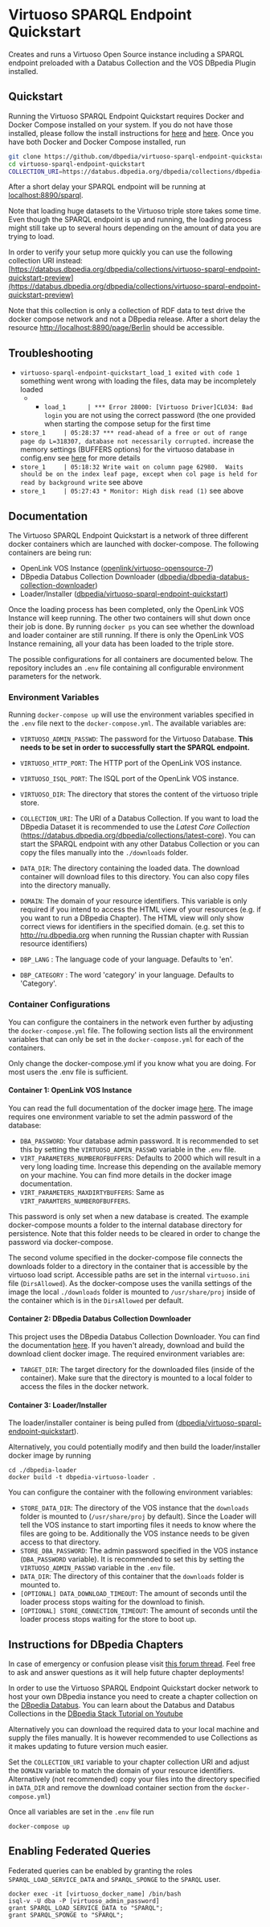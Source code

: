 # Virtuoso SPARQL Endpoint Quickstart

Creates and runs a Virtuoso Open Source instance including a SPARQL endpoint preloaded with a Databus Collection and the VOS DBpedia Plugin installed.

## Quickstart

Running the Virtuoso SPARQL Endpoint Quickstart requires Docker and Docker Compose installed on your system. If you do not have those installed, please follow the install instructions for [here](https://docs.docker.com/engine/install/) and [here](https://docs.docker.com/compose/install/). Once you have both Docker and Docker Compose installed, run

``` bash
git clone https://github.com/dbpedia/virtuoso-sparql-endpoint-quickstart.git
cd virtuoso-sparql-endpoint-quickstart
COLLECTION_URI=https://databus.dbpedia.org/dbpedia/collections/dbpedia-snapshot-2022-03 VIRTUOSO_ADMIN_PASSWD=YourSecretPassword docker-compose up
```

After a short delay your SPARQL endpoint will be running at [localhost:8890/sparql](localhost:8890/sparql). 

Note that loading huge datasets to the Virtuoso triple store takes some time. Even though the SPARQL endpoint is up and running, the loading process might still take up to several hours depending on the amount of data you are trying to load. 

In order to verify your setup more quickly you can use the following collection URI instead: 
[https://databus.dbpedia.org/dbpedia/collections/virtuoso-sparql-endpoint-quickstart-preview](https://databus.dbpedia.org/dbpedia/collections/virtuoso-sparql-endpoint-quickstart-preview)

Note that this collection is only a collection of RDF data to test drive the docker compose network and not a DBpedia release. After a short delay the resource [http://localhost:8890/page/Berlin](http://localhost:8890/page/Berlin) should be accessible. 

## Troubleshooting

- `virtuoso-sparql-endpoint-quickstart_load_1 exited with code 1` something went wrong with loading the files, data may be incompletely loaded 
  - * `load_1      | *** Error 28000: [Virtuoso Driver]CL034: Bad login` you are not using the correct password (the one provided when starting the compose setup for the first time
- `store_1     | 05:28:37 *** read-ahead of a free or out of range page dp L=318307, database not necessarily corrupted.` increase the memory settings (BUFFERS options) for the virtuoso database in config.env see [here](http://vos.openlinksw.com/owiki/wiki/VOS/VirtRDFPerformanceTuning#General%20Memory%20Usage%20Settings) for more details
- `store_1     | 05:18:32 Write wait on column page 62980.  Waits should be on the index leaf page, except when col page is held for read by background write` see above
- `store_1     | 05:27:43 * Monitor: High disk read (1)` see above

## Documentation

The Virtuoso SPARQL Endpoint Quickstart is a network of three different docker containers which are launched with docker-compose. The following containers are being run:

* OpenLink VOS Instance ([openlink/virtuoso-opensource-7](https://hub.docker.com/r/openlink/virtuoso-opensource-7))
* DBpedia Databus Collection Downloader ([dbpedia/dbpedia-databus-collection-downloader](https://hub.docker.com/repository/docker/dbpedia/dbpedia-databus-collection-downloader))
* Loader/Installer ([dbpedia/virtuoso-sparql-endpoint-quickstart](https://hub.docker.com/repository/docker/dbpedia/virtuoso-sparql-endpoint-quickstart))

Once the loading process has been completed, only the OpenLink VOS Instance will keep running. The other two containers will shut down once their job is done. By running `docker ps` you can see whether the download and loader container are still running. If there is only the OpenLink VOS Instance remaining, all your data has been loaded to the triple store.

The possible configurations for all containers are documented below. The repository includes an `.env` file containing all configurable environment parameters for the network.

### Environment Variables

Running `docker-compose up` will use the environment variables specified in the `.env` file next to the `docker-compose.yml`. The available variables are:


* `VIRTUOSO_ADMIN_PASSWD`: The password for the Virtuoso Database. **This needs to be set in order to successfully start the SPARQL endpoint.**

* `VIRTUOSO_HTTP_PORT`: The HTTP port of the OpenLink VOS instance.

* `VIRTUOSO_ISQL_PORT`: The ISQL port of the OpenLink VOS instance.

* `VIRTUOSO_DIR`: The directory that stores the content of the virtuoso triple store.

* `COLLECTION_URI`: The URI of a Databus Collection. If you want to load the DBpedia Dataset it is recommended to use the *Latest Core Collection* 
  (https://databus.dbpedia.org/dbpedia/collections/latest-core). You can start the SPARQL endpoint with any other Databus Collection or you can copy the files manually into the `./downloads` folder.

* `DATA_DIR`: The directory containing the loaded data. The download container will download files to this directory. You can also copy files into the directory manually.

* `DOMAIN`: The domain of your resource identifiers. This variable is only required if you intend to access the HTML view of your resources (e.g. if you want to run a DBpedia Chapter). The HTML view will only show correct views for identifiers in the specified domain. 
  (e.g. set this to http://ru.dbpedia.org when running the Russian chapter with Russian resource identifiers)

* `DBP_LANG` : The language code of your language. Defaults to 'en'.

* `DBP_CATEGORY` : The word 'category' in your language. Defaults to 'Category'.

### Container Configurations

You can configure the containers in the network even further by adjusting the `docker-compose.yml` file. The following section lists all the environment variables that can only be set in the `docker-compose.yml` for each of the containers.

Only change the docker-compose.yml if you know what you are doing. For most users the .env file is sufficient.

#### Container 1: OpenLink VOS Instance

You can read the full documentation of the docker image [here](https://hub.docker.com/r/openlink/virtuoso-opensource-7). The image requires one environment variable to set the admin password of the database:

* `DBA_PASSWORD`: Your database admin password. It is recommended to set this by setting the `VIRTUOSO_ADMIN_PASSWD` variable in the `.env` file. 
* `VIRT_PARAMETERS_NUMBEROFBUFFERS`: Defaults to 2000 which will result in a very long loading time. Increase this depending on the available memory on your machine. You can find more details in the docker image documentation.
* `VIRT_PARAMETERS_MAXDIRTYBUFFERS`: Same as `VIRT_PARAMTERS_NUMBEROFBUFFERS`.

This password is only set when a new database is created. The example docker-compose mounts a folder to the internal database directory for persistence. Note that this folder needs to be cleared in order to change the password via docker-compose.

The second volume specified in the docker-compose file connects the downloads folder to a directory in the container that is
accessible by the virtuoso load script. Accessible paths are set in the internal `virtuoso.ini` file (`DirsAllowed`). As the
docker-compose uses the vanilla settings of the image the local `./downloads` folder is mounted to `/usr/share/proj` inside of the container which is in the `DirsAllowed` per default.

#### Container 2: DBpedia Databus Collection Downloader

This project uses the DBpedia Databus Collection Downloader. You can find the documentation [here](https://github.com/dbpedia/dbpedia-databus-collection-downloader). If you haven't already, download and build the download client docker image. The required environment variables are:

* `TARGET_DIR`: The target directory for the downloaded files (inside of the container). Make sure that the directory is mounted to a local folder to access the files in the docker network.

#### Container 3: Loader/Installer

The loader/installer container is being pulled from ([dbpedia/virtuoso-sparql-endpoint-quickstart](https://hub.docker.com/repository/docker/dbpedia/virtuoso-sparql-endpoint-quickstart)).

Alternatively, you could potentially modify and then build the loader/installer docker image by running

```
cd ./dbpedia-loader
docker build -t dbpedia-virtuoso-loader .
```

You can configure the container with the following environment variables:

* `STORE_DATA_DIR`: The directory of the VOS instance that the `downloads` folder is mounted to (`/usr/share/proj` by default). Since the Loader will tell the VOS instance to start importing files it needs to know where the files are going to be. Additionally the VOS instance needs to be given access to that directory. 
* `STORE_DBA_PASSWORD`: The admin password specified in the VOS instance (`DBA_PASSWORD` variable).  It is recommended to set this by setting the `VIRTUOSO_ADMIN_PASSWD` variable in the `.env` file. 
* `DATA_DIR`: The directory of this container that the `downloads` folder is mounted to.
* `[OPTIONAL] DATA_DOWNLOAD_TIMEOUT`: The amount of seconds until the loader process stops waiting for the download to finish.
* `[OPTIONAL] STORE_CONNECTION_TIMEOUT`: The amount of seconds until the loader process stops waiting for the store to boot up.



## Instructions for DBpedia Chapters

In case of emergency or confusion please visit [this forum thread](https://forum.dbpedia.org/t/chapter-deployment-support-thread/950). Feel free to ask and answer questions as it will help future chapter deployments!

In order to use the Virtuoso SPARQL Endpoint Quickstart docker network to host your own DBpedia instance you need to create a chapter collection on the [DBpedia Databus](https://databus.dbpedia.org/). You can learn about the Databus and Databus Collections in the [DBpedia Stack Tutorial on Youtube](https://www.youtube.com/watch?v=NrUK0Hs-ZpQ)

Alternatively you can download the required data to your local machine and supply the files manually. It is however recommended to use Collections as it makes updating to future version much easier.

Set the `COLLECTION_URI` variable to your chapter collection URI and adjust the `DOMAIN` variable to match the domain of your resource identifiers. Alternatively (not recommended) copy your files into the directory specified in `DATA_DIR` and remove the download container section from the `docker-compose.yml`)

Once all variables are set in the `.env` file run

````docker-compose up
docker-compose up
````

## Enabling Federated Queries

Federated queries can be enabled by granting the roles `SPARQL_LOAD_SERVICE_DATA` and `SPARQL_SPONGE` to the `SPARQL` user.
```
docker exec -it [virtuoso_docker_name] /bin/bash
isql-v -U dba -P [virtuoso_admin_password]
grant SPARQL_LOAD_SERVICE_DATA to "SPARQL";
grant SPARQL_SPONGE to "SPARQL";
```





